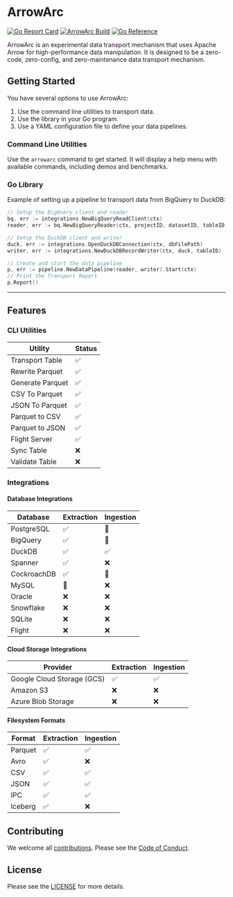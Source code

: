 # ArrowArc

[![Go Report Card](https://goreportcard.com/badge/github.com/arrowarc/arrowarc)](https://goreportcard.com/report/github.com/arrowarc/arrowarc) [![ArrowArc Build](https://github.com/arrowarc/arrowarc/actions/workflows/ci.yml/badge.svg)](https://github.com/arrowarc/arrowarc/actions/workflows/ci.yml) [![Go Reference](https://pkg.go.dev/badge/github.com/arrowarc/arrowarc@v0.1.0.svg)](https://pkg.go.dev/github.com/arrowarc/arrowarc@v0.1.0)

ArrowArc is an experimental data transport mechanism that uses Apache Arrow for high-performance data manipulation. It is designed to be a zero-code, zero-config, and zero-maintenance data transport mechanism.

## Getting Started

You have several options to use ArrowArc:

1. Use the command line utilities to transport data.
2. Use the library in your Go program.
3. Use a YAML configuration file to define your data pipelines.

### Command Line Utilities

Use the `arrowarc` command to get started. It will display a help menu with available commands, including demos and benchmarks.

### Go Library

Example of setting up a pipeline to transport data from BigQuery to DuckDB:

```go
// Setup the BigQuery client and reader
bq, err := integrations.NewBigQueryReadClient(ctx)
reader, err := bq.NewBigQueryReader(ctx, projectID, datasetID, tableID)

// Setup the DuckDB client and writer
duck, err := integrations.OpenDuckDBConnection(ctx, dbFilePath)
writer, err := integrations.NewDuckDBRecordWriter(ctx, duck, tableID)

// Create and start the data pipeline
p, err := pipeline.NewDataPipeline(reader, writer).Start(ctx)
// Print the Transport Report
p.Report()
```

---

## Features

### CLI Utilities

| Utility             | Status |
|---------------------|--------|
| Transport Table     | ✅     |
| Rewrite Parquet     | ✅     |
| Generate Parquet    | ✅     |
| CSV To Parquet      | ✅     |
| JSON To Parquet     | ✅     |
| Parquet to CSV      | ✅     |
| Parquet to JSON     | ✅     |
| Flight Server       | ✅     |
| Sync Table          | ❌     |
| Validate Table      | ❌     |

### Integrations

#### Database Integrations

| Database    | Extraction | Ingestion |
|-------------|------------|-----------|
| PostgreSQL  | ✅         | 🚧        |
| BigQuery    | ✅         | 🚧        |
| DuckDB      | ✅         | ✅        |
| Spanner     | ✅         | ❌        |
| CockroachDB | ✅         | 🚧        |
| MySQL       | 🚧         | ❌        |
| Oracle      | ❌         | ❌        |
| Snowflake   | ❌         | ❌        |
| SQLite      | ❌         | ❌        |
| Flight      | ❌         | ❌        |

#### Cloud Storage Integrations

| Provider                       | Extraction | Ingestion |
|--------------------------------|------------|-----------|
| Google Cloud Storage (GCS)     | ✅         | ✅        |
| Amazon S3                      | ❌         | ❌        |
| Azure Blob Storage             | ❌         | ❌        |

#### Filesystem Formats

| Format    | Extraction | Ingestion |
|-----------|------------|-----------|
| Parquet   | ✅         | ✅        |
| Avro      | ✅         | ❌        |
| CSV       | ✅         | ✅        |
| JSON      | ✅         | ✅        |
| IPC       | ✅         | ✅        |
| Iceberg   | ✅         | ❌        |

## Contributing

We welcome all [contributions](./CONTRIBUTING.md). Please see the [Code of Conduct](./CODE_OF_CONDUCT.md).

## License

Please see the [LICENSE](./LICENSE) for more details.
